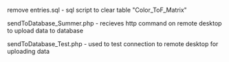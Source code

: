 remove entries.sql - sql script to clear table "Color_ToF_Matrix"

sendToDatabase_Summer.php - recieves http command on remote desktop to upload data to database

sendToDatabase_Test.php - used to test connection to remote desktop for uploading data
